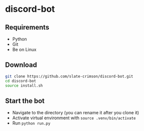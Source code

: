 # discord-bot

## Requirements

- Python
- Git
- Be on Linux

## Download

```bash
git clone https://github.com/slate-crimson/discord-bot.git
cd discord-bot
source install.sh
```

## Start the bot

- Navigate to the directory (you can rename it after you clone it)
- Activate virtual environment with `source .venv/bin/activate`
- Run `python run.py`
